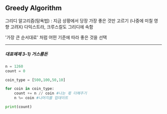 
## Greedy Algorithm

그리디 알고리즘(탐욕법) : 지금 상황에서 당장 가장 좋은 것만 고르기 (나중에 미칠 영향 고려X)
다익스트라, 크루스칼도 그리디에 속함

'가장 큰 순서대로' 처럼 어떤 기준에 따라 좋은 것을 선택

----------------------
##### 대표예제 3-1) 거스름돈

```python
n = 1260
count = 0

coin_type = [500,100,50,10]

for coin in coin_type:
    count += n // coin #나눈 몫 더해주기
    n %= coin #나머지를 업데이트

print(count)
```
